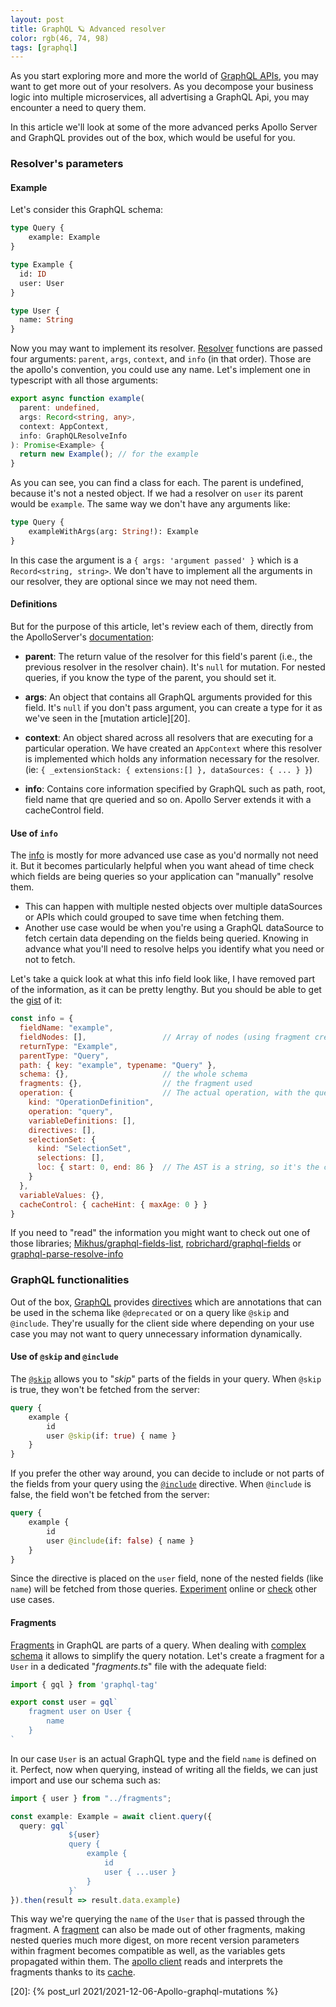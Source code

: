 ```yaml
---
layout: post
title: GraphQL 🪐 Advanced resolver
color: rgb(46, 74, 98)
tags: [graphql]
---
```


As you start exploring more and more the world of [GraphQL APIs][12], you may want to get more out of your resolvers.
As you decompose your business logic into multiple microservices, all advertising a GraphQL Api, you may encounter a
need
to query them.

In this article we'll look at some of the more advanced perks Apollo Server and GraphQL provides out of the box, which
would be useful for you.

### Resolver's parameters

#### Example

Let's consider this GraphQL schema:

```graphql
type Query {
    example: Example
}

type Example {
  id: ID
  user: User
}

type User {
  name: String
}
```

Now you may want to implement its resolver. 
[Resolver][1] functions are passed four arguments: `parent`, `args`, `context`, and `info` (in that order). 
Those are the apollo's convention, you could use any name.
Let's implement one in typescript with all those arguments:

```ts
export async function example(
  parent: undefined,
  args: Record<string, any>,
  context: AppContext,
  info: GraphQLResolveInfo
): Promise<Example> {
  return new Example(); // for the example
}
```

As you can see, you can find a class for each. The parent is undefined, because it's not a nested object.
If we had a resolver on `user` its parent would be `example`. The same way we don't have any arguments like:

```graphql
type Query {
    exampleWithArgs(arg: String!): Example
}
```

In this case the argument is a `{ args: 'argument passed' }` which is a `Record<string, string>`. We don't have to 
implement all the arguments in our resolver, they are optional since we may not need them.

#### Definitions

But for the purpose of this article, let's review each of them, directly from the ApolloServer's [documentation][1]:

- **parent**: The return value of the resolver for this field's parent (i.e., the previous resolver in the resolver
  chain).
  It's `null` for mutation. For nested queries, if you know the type of the parent, you should set it.

- **args**: An object that contains all GraphQL arguments provided for this field.
  It's `null` if you don't pass argument, you can create a type for it as we've seen in the [mutation article][20].

- **context**: An object shared across all resolvers that are executing for a particular operation.
  We have created an `AppContext` where this resolver is implemented which holds any information necessary for the
  resolver. (ie: `{ _extensionStack: { extensions:[] }, dataSources: { ... } }`)

- **info**: Contains core information specified by GraphQL such as path, root, field name that qre queried and so on.
  Apollo Server extends it with a cacheControl field.

#### Use of `info`

The [info][1] is mostly for more advanced use case as you'd normally not need it.
But it becomes particularly helpful when you want ahead of time check which fields are being queries so your application
can "manually" resolve them.

- This can happen with multiple nested objects over multiple dataSources or APIs which could grouped to save time when
fetching them.
- Another use case would be when you're using a GraphQL dataSource to fetch certain data depending on the fields being
queried. Knowing in advance what you'll need to resolve helps you identify what you need or not to fetch.

Let's take a quick look at what this info field look like, I have removed part of the information, as it can be
pretty lengthy. But you should be able to get the [gist][11] of it:

```js
const info = {
  fieldName: "example",
  fieldNodes: [],                 // Array of nodes (using fragment creates nested nodes)
  returnType: "Example",
  parentType: "Query",
  path: { key: "example", typename: "Query" },
  schema: {},                     // the whole schema
  fragments: {},                  // the fragment used
  operation: {                    // The actual operation, with the queried fields
    kind: "OperationDefinition",
    operation: "query",
    variableDefinitions: [],
    directives: [],
    selectionSet: {
      kind: "SelectionSet",
      selections: [],
      loc: { start: 0, end: 86 }  // The AST is a string, so it's the character's position
    }
  },
  variableValues: {},
  cacheControl: { cacheHint: { maxAge: 0 } }
}
```

If you need to "read" the information you might want to check out one of those
libraries; [Mikhus/graphql-fields-list][2], [robrichard/graphql-fields][3] or [graphql-parse-resolve-info][13]

### GraphQL functionalities

Out of the box, [GraphQL][4] provides [directives][5] which are annotations that can be used in the schema
like `@deprecated` or
on a query like `@skip` and `@include`.
They're usually for the client side where depending on your use case you may not want to query unnecessary
information dynamically.

#### Use of `@skip` and `@include`

The [`@skip`][5] allows you to "_skip_" parts of the fields in your query. When `@skip` is true, they won't be fetched
from
the server:

```graphql
query {
    example {
        id
        user @skip(if: true) { name }
    }
}
```

If you prefer the other way around, you can decide to include or not parts of the fields from your query using the
[`@include`][5] directive. When `@include` is false, the field won't be fetched from the server:

```graphql
query {
    example {
        id
        user @include(if: false) { name }
    }
}
```

Since the directive is placed on the `user` field, none of the nested fields (like `name`) will be fetched from those
queries. [Experiment][7] online or [check][6] other use cases.

#### Fragments

[Fragments][8] in GraphQL are parts of a query. When dealing with [complex schema][9] it allows to simplify the query
notation.
Let's create a fragment for a `User` in a dedicated "_fragments.ts_" file with the adequate field:

```ts
import { gql } from 'graphql-tag'

export const user = gql`
    fragment user on User {
        name
    }
`
```

In our case `User` is an actual GraphQL type and the field `name` is defined on it.
Perfect, now when querying, instead of writing all the fields, we can just import and use our schema such as:

```ts
import { user } from "../fragments";

const example: Example = await client.query({
  query: gql`
             ${user}
             query {
                 example {
                     id
                     user { ...user }
                 }
             }`
}).then(result => result.data.example)
```

This way we're querying the `name` of the `User` that is passed through the fragment.
A [fragment][8] can also be made out of other fragments, making nested queries much more digest,
on more recent version parameters within fragment becomes compatible as well, as the variables gets propagated within
them.
The [apollo client][9] reads and interprets the fragments thanks to its [cache][10].


[1]: https://www.apollographql.com/docs/apollo-server/data/resolvers/
[2]: https://github.com/Mikhus/graphql-fields-list
[3]: https://github.com/robrichard/graphql-fields
[4]: https://graphql.org/learn/queries/#directives
[5]: https://www.apollographql.com/docs/apollo-server/schema/directives/
[6]: https://dgraph.io/docs/graphql/queries/skip-include/
[7]: https://graphql-api.com/guides/directives/skip-include/
[8]: https://www.apollographql.com/docs/react/data/fragments/
[9]: https://www.apollographql.com/docs/react/v2/data/fragments/#fragments-on-unions-and-interfaces
[10]: https://www.apollographql.com/docs/react/caching/cache-configuration/
[11]: https://www.prisma.io/blog/graphql-server-basics-demystifying-the-info-argument-in-graphql-resolvers-6f26249f613a
[12]: https://graphql.org/
[13]: https://www.npmjs.com/package/graphql-parse-resolve-info
[20]: {% post_url 2021/2021-12-06-Apollo-graphql-mutations %}
